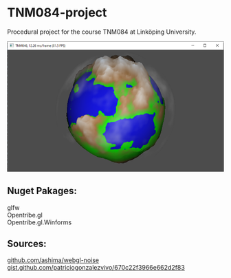 # TNM084-project
Procedural project for the course TNM084 at Linköping University. 

![Planet](Images/planet1.PNG)

## Nuget Pakages:
glfw<br/>
Opentribe.gl<br/>
Opentribe.gl.Winforms<br/>

## Sources:
[github.com/ashima/webgl-noise](http://github.com/ashima/webgl-noise)<br/>
[gist.github.com/patriciogonzalezvivo/670c22f3966e662d2f83](https://gist.github.com/patriciogonzalezvivo/670c22f3966e662d2f83)<br/>
 